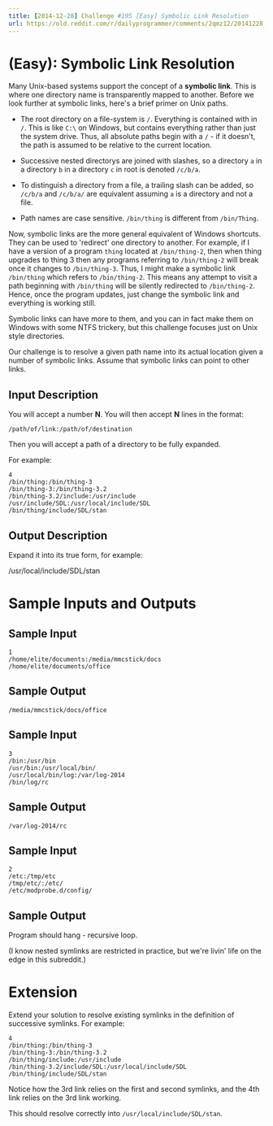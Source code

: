 ```yaml
---
title: [2014-12-28] Challenge #195 [Easy] Symbolic Link Resolution
url: https://old.reddit.com/r/dailyprogrammer/comments/2qmz12/20141228_challenge_195_easy_symbolic_link/
---
```


# [](#EasyIcon) **(Easy)**: Symbolic Link Resolution

Many Unix-based systems support the concept of a **symbolic link**. This is where one directory name is transparently mapped to another. Before we look further at symbolic links, here's a brief primer on Unix paths.

* The root directory on a file-system is `/`. Everything is contained with in `/`. This is like `C:\` on Windows, but contains everything rather than just the system drive. Thus, all absolute paths begin with a `/` - if it doesn't, the path is assumed to be relative to the current location.

* Successive nested directorys are joined with slashes, so a directory `a` in a directory `b` in a directory `c` in root is denoted `/c/b/a`.

* To distinguish a directory from a file, a trailing slash can be added, so `/c/b/a` and `/c/b/a/` are equivalent assuming `a` is a directory and not a file.

* Path names are case sensitive. `/bin/thing` is different from `/bin/Thing`.

Now, symbolic links are the more general equivalent of Windows shortcuts. They can be used to 'redirect' one directory to another. For example, if I have a version of a program `thing` located at `/bin/thing-2`, then when thing upgrades to thing 3 then any programs referring to `/bin/thing-2` will break once it changes to `/bin/thing-3`. Thus, I might make a symbolic link `/bin/thing` which refers to `/bin/thing-2`. This means any attempt to visit a path beginning with `/bin/thing` will be silently redirected to `/bin/thing-2`. Hence, once the program updates, just change the symbolic link and everything is working still.

Symbolic links can have more to them, and you can in fact make them on Windows with some NTFS trickery, but this challenge focuses just on Unix style directories.

Our challenge is to resolve a given path name into its actual location given a number of symbolic links. Assume that symbolic links can point to other links.

## Input Description

You will accept a number **N**. You will then accept **N** lines in the format:

    /path/of/link:/path/of/destination

Then you will accept a path of a directory to be fully expanded.

For example:

    4
    /bin/thing:/bin/thing-3
    /bin/thing-3:/bin/thing-3.2
    /bin/thing-3.2/include:/usr/include
    /usr/include/SDL:/usr/local/include/SDL
    /bin/thing/include/SDL/stan

## Output Description

Expand it into its true form, for example:

   /usr/local/include/SDL/stan

# Sample Inputs and Outputs

## Sample Input

    1
    /home/elite/documents:/media/mmcstick/docs
    /home/elite/documents/office

## Sample Output

    /media/mmcstick/docs/office

## Sample Input

    3
    /bin:/usr/bin
    /usr/bin:/usr/local/bin/
    /usr/local/bin/log:/var/log-2014
    /bin/log/rc

## Sample Output

    /var/log-2014/rc

## Sample Input

    2
    /etc:/tmp/etc
    /tmp/etc/:/etc/
    /etc/modprobe.d/config/

## Sample Output

Program should hang - recursive loop.

(I know nested symlinks are restricted in practice, but we're livin' life on the edge in this subreddit.)

# Extension

Extend your solution to resolve existing symlinks in the definition of successive symlinks. For example:

    4
    /bin/thing:/bin/thing-3
    /bin/thing-3:/bin/thing-3.2
    /bin/thing/include:/usr/include
    /bin/thing-3.2/include/SDL:/usr/local/include/SDL
    /bin/thing/include/SDL/stan

Notice how the 3rd link relies on the first and second symlinks, and the 4th link relies on the 3rd link working.

This should resolve correctly into `/usr/local/include/SDL/stan`.
